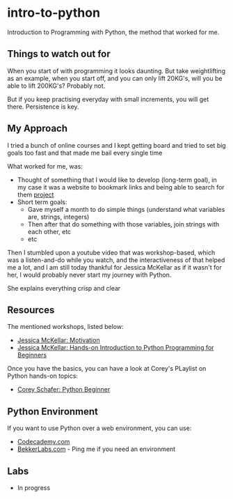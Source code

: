 # intro-to-python
Introduction to Programming with Python, the method that worked for me.

## Things to watch out for

When you start of with programming it looks daunting. But take weightlifting as an example, when you start off, and you can only lift 20KG's, will you be able to lift 200KG's? Probably not.

But if you keep practising everyday with small increments, you will get there. Persistence is key.

## My Approach

I tried a bunch of online courses and I kept getting board and tried to set big goals too fast and that made me bail every single time

What worked for me, was:

- Thought of something that I would like to develop (long-term goal), in my case it was a website to bookmark links and being able to search for them [project](https://github.com/ruanbekker/flask-reminders) 
- Short term goals:
  - Gave myself a month to do simple things (understand what variables are, strings, integers)
  - Then after that do something with those variables, join strings with each other, etc
  - etc
  
Then I stumbled upon a youtube video that was workshop-based, which was a listen-and-do while you watch, and the interactiveness of that helped me a lot, and I am still today thankful for Jessica McKellar as if it wasn't for her, I would probably never start my journey with Python.

She explains everything crisp and clear

## Resources

The mentioned workshops, listed below:

- [Jessica McKellar: Motivation](https://www.youtube.com/watch?v=9UnMZYMaosw)
- [Jessica McKellar: Hands-on Introduction to Python Programming for Beginners](https://www.youtube.com/watch?v=rkx5_MRAV3A)

Once you have the basics, you can have a look at Corey's PLaylist on Python hands-on topics:

- [Corey Schafer: Python Beginner](https://www.youtube.com/watch?v=YYXdXT2l-Gg&list=PL-osiE80TeTskrapNbzXhwoFUiLCjGgY7)

## Python Environment

If you want to use Python over a web environment, you can use:

- [Codecademy.com](https://codecademy.com)
- [BekkerLabs.com]() - Ping me if you need an environment

## Labs

- In progress
